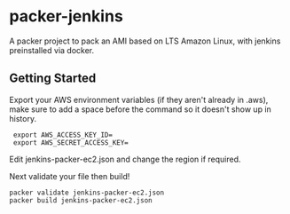 # packer-jenkins

A packer project to pack an AMI based on LTS Amazon Linux, with jenkins preinstalled via docker.

## Getting Started

Export your AWS environment variables (if they aren't already in .aws), make sure to add a space before the command so it doesn't show up in history.

```
 export AWS_ACCESS_KEY_ID=
 export AWS_SECRET_ACCESS_KEY=
```

Edit jenkins-packer-ec2.json and change the region if required.

Next validate your file then build!
```
packer validate jenkins-packer-ec2.json
packer build jenkins-packer-ec2.json
```
